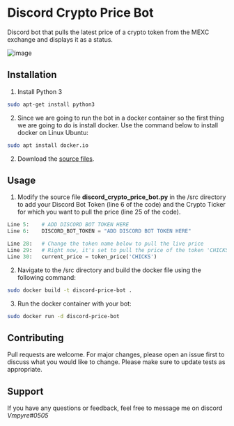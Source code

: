 # Discord Crypto Price Bot

Discord bot that pulls the latest price of a crypto token from the MEXC exchange and displays it as a status.

![image](https://user-images.githubusercontent.com/29526472/146332301-a3aa3423-9d5f-40c6-a12f-d09413f52c12.png)

## Installation

1. Install Python 3
```bash
sudo apt-get install python3
```

2. Since we are going to run the bot in a docker container so the first thing we are going to do is install docker.
Use the command below to install docker on Linux Ubuntu:

```bash
sudo apt install docker.io
```
2. Download the [source files](https://github.com/vmpyre/crypto-price-bot.git).


## Usage

1. Modify the source file **discord_crypto_price_bot.py** in the /src directory to add your Discord Bot Token (line 6 of the code) and the Crypto Ticker for which you want to pull the price (line 25 of the code).

```python
Line 5:    # ADD DISCORD BOT TOKEN HERE
Line 6:    DISCORD_BOT_TOKEN = "ADD DISCORD BOT TOKEN HERE"
```
```python
Line 28:   # Change the token name below to pull the live price
Line 29:   # Right now, it's set to pull the price of the token 'CHICKS'
Line 30:   current_price = token_price('CHICKS')
```

2. Navigate to the /src directory and build the docker file using the following command:
```bash
sudo docker build -t discord-price-bot .
```

3. Run the docker container with your bot:
```bash
sudo docker run -d discord-price-bot
```

## Contributing
Pull requests are welcome. For major changes, please open an issue first to discuss what you would like to change. Please make sure to update tests as appropriate.

## Support
If you have any questions or feedback, feel free to message me on discord *Vmpyre#0505*
